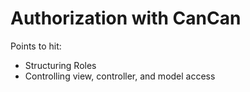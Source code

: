 # Authorization with CanCan



Points to hit:
* Structuring Roles
* Controlling view, controller, and model access